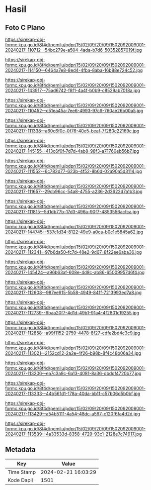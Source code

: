 # Hasil

## Foto C Plano

https://sirekap-obj-formc.kpu.go.id/8f4d/pemilu/pdpr/15/02/09/20/09/1502092009001-20240217-110712--54bc279e-a504-4ada-b7d6-50352857019f.jpg

https://sirekap-obj-formc.kpu.go.id/8f4d/pemilu/pdpr/15/02/09/20/09/1502092009001-20240217-114150--6464a7e8-8ed4-4fba-8aba-16b88e724c52.jpg

https://sirekap-obj-formc.kpu.go.id/8f4d/pemilu/pdpr/15/02/09/20/09/1502092009001-20240217-143917--75ad6742-f8f1-4a4f-b0b9-c8529ab7018a.jpg

https://sirekap-obj-formc.kpu.go.id/8f4d/pemilu/pdpr/15/02/09/20/09/1502092009001-20240217-110452--c51ea45a-7ee6-4993-97c9-760ae26b00a5.jpg

https://sirekap-obj-formc.kpu.go.id/8f4d/pemilu/pdpr/15/02/09/20/09/1502092009001-20240217-111338--a60c6f0c-0f76-40e5-beaf-7f280c22169c.jpg

https://sirekap-obj-formc.kpu.go.id/8f4d/pemilu/pdpr/15/02/09/20/09/1502092009001-20240217-145155--413c6f0f-7d7d-4ab8-98f3-a71760eb56b7.jpg

https://sirekap-obj-formc.kpu.go.id/8f4d/pemilu/pdpr/15/02/09/20/09/1502092009001-20240217-111552--6c782d77-623b-4f52-8b6d-02a90a5d3114.jpg

https://sirekap-obj-formc.kpu.go.id/8f4d/pemilu/pdpr/15/02/09/20/09/1502092009001-20240217-111657--29cb96cc-54a8-4755-a236-2d3622d7a1b3.jpg

https://sirekap-obj-formc.kpu.go.id/8f4d/pemilu/pdpr/15/02/09/20/09/1502092009001-20240217-111815--5d1db77b-17d3-496a-90f7-4853556acfca.jpg

https://sirekap-obj-formc.kpu.go.id/8f4d/pemilu/pdpr/15/02/09/20/09/1502092009001-20240217-144745--537c1d34-8122-49e9-a0ca-b0c1e5845a62.jpg

https://sirekap-obj-formc.kpu.go.id/8f4d/pemilu/pdpr/15/02/09/20/09/1502092009001-20240217-112341--97b6da50-fc7d-48e2-9d67-8f22ee6aba36.jpg

https://sirekap-obj-formc.kpu.go.id/8f4d/pemilu/pdpr/15/02/09/20/09/1502092009001-20240217-145424--a96b63af-608e-4d8c-ab86-65009957d6f4.jpg

https://sirekap-obj-formc.kpu.go.id/8f4d/pemilu/pdpr/15/02/09/20/09/1502092009001-20240217-112608--987ee915-5b58-4949-841f-7213993ed7a8.jpg

https://sirekap-obj-formc.kpu.go.id/8f4d/pemilu/pdpr/15/02/09/20/09/1502092009001-20240217-112739--6baa20f7-4d1d-49b1-91a4-4f2801c19255.jpg

https://sirekap-obj-formc.kpu.go.id/8f4d/pemilu/pdpr/15/02/09/20/09/1502092009001-20240217-112858--a99f1152-2759-4478-8f27-cdfe2bd4c3c9.jpg

https://sirekap-obj-formc.kpu.go.id/8f4d/pemilu/pdpr/15/02/09/20/09/1502092009001-20240217-113021--2152cd12-2a2e-4f26-b98b-8f4c48b06a34.jpg

https://sirekap-obj-formc.kpu.go.id/8f4d/pemilu/pdpr/15/02/09/20/09/1502092009001-20240217-113206--ea7c3a9c-6a13-4081-8a36-dbddf4720b77.jpg

https://sirekap-obj-formc.kpu.go.id/8f4d/pemilu/pdpr/15/02/09/20/09/1502092009001-20240217-113333--44b561d1-178a-40da-bb11-c57b06d5b0bf.jpg

https://sirekap-obj-formc.kpu.go.id/8f4d/pemilu/pdpr/15/02/09/20/09/1502092009001-20240217-113429--a54b5111-4a54-48dc-a567-c120f6fa4d2d.jpg

https://sirekap-obj-formc.kpu.go.id/8f4d/pemilu/pdpr/15/02/09/20/09/1502092009001-20240217-113539--4a33533d-8358-4729-93c1-2128e7c74917.jpg


## Metadata

| Key        | Value               |
| ---------- | ------------------- |
| Time Stamp | 2024-02-21 16:03:29 |
| Kode Dapil | 1501                |



